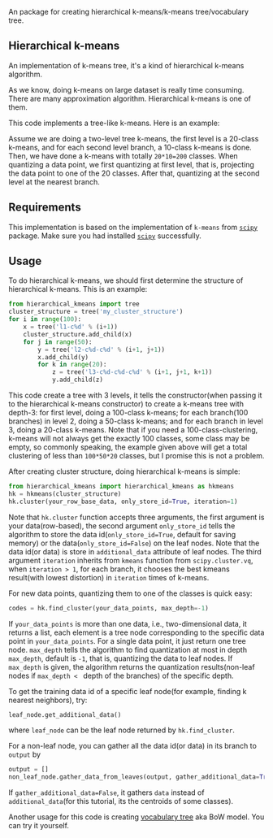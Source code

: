 An package for creating hierarchical k-means/k-means tree/vocabulary tree.

## Hierarchical k-means
An implementation of k-means tree, it's a kind of hierarchical k-means algorithm. 

As we know, doing k-means on large dataset is really time consuming. There are many approximation algorithm. Hierarchical k-means is one of them.

This code implements a tree-like k-means. Here is an example:

Assume we are doing a two-level tree k-means, the first level is a 20-class k-means, and for each second level branch, a 10-class k-means is done. Then, we have done a k-means with totally `20*10=200` classes. When quantizing a data point, we first quantizing at first level, that is, projecting the data point to one of the 20 classes. After that, quantizing at the second level at the nearest branch.

## Requirements
This implementation is based on the implementation of `k-means` from [`scipy`](https://www.scipy.org/) package. Make sure you had installed [`scipy`](https://www.scipy.org/) successfully.

## Usage
To do hierarchical k-means, we should first determine the structure of hierarchical k-means. This is an example:
``` python
from hierarchical_kmeans import tree
cluster_structure = tree('my_cluster_structure')
for i in range(100):
    x = tree('l1-c%d' % (i+1))
    cluster_structure.add_child(x)
    for j in range(50):
        y = tree('l2-c%d-c%d' % (i+1, j+1))
        x.add_child(y)
        for k in range(20):
            z = tree('l3-c%d-c%d-c%d' % (i+1, j+1, k+1))
            y.add_child(z)
```
This code create a tree with 3 levels, it tells the constructor(when passing it to the hierarchical k-means constructor) to create a
k-means tree with depth-3: for first level, doing a 100-class k-means; for each
branch(100 branches) in level 2, doing a 50-class k-means; and for each branch in level 3, doing a 20-class k-means. Note that if you need a 100-class-clustering, k-means will not always get the exactly 100 classes, some class may be empty, so commonly speaking, the example given above will get a total clustering of less than `100*50*20` classes, but I promise this is not a problem.

After creating cluster structure, doing hierarchical k-means is simple:
``` python
from hierarchical_kmeans import hierarchical_kmeans as hkmeans
hk = hkmeans(cluster_structure)
hk.cluster(your_row_base_data, only_store_id=True, iteration=1)
```
Note that `hk.cluster` function accepts three arguments, the first argument is your data(row-based), the second argument `only_store_id` tells the algorithm to store the data id(`only_store_id=True`, default for saving memory) or the data(`only_store_id=False`) on the leaf nodes. Note that the data id(or data) is store in `additional_data` attribute of leaf nodes. The third argument `iteration` inherits from `kmeans` function from `scipy.cluster.vq`, when `iteration > 1`, for each branch, it chooses the best kmeans result(with lowest distortion) in `iteration` times of k-means. 

For new data points, quantizing them to one of the classes is quick easy:
``` python
codes = hk.find_cluster(your_data_points, max_depth=-1)
```
If `your_data_points` is more than one data, i.e., two-dimensional data, it returns a list, each element is a tree node corresponding to the specific data point in `your_data_points`. For a single data point, it just return one tree node. `max_depth` tells the algorithm to find quantization at most in depth `max_depth`, default is `-1`, that is, quantizing the data to leaf nodes. If `max_depth` is given, the algorithm returns the quantization results(non-leaf nodes if `max_depth < ` depth of the branches) of the specific depth. 

To get the training data id of a specific leaf node(for example, finding k nearest neighbors), try:
``` python
leaf_node.get_additional_data()
```
where `leaf_node` can be the leaf node returned by `hk.find_cluster`. 

For a non-leaf node, you can gather all the data id(or data) in its branch to `output` by
``` python
output = []
non_leaf_node.gather_data_from_leaves(output, gather_additional_data=True)
```
If `gather_additional_data=False`, it gathers `data` instead of `additional_data`(for this tutorial, its the centroids of some classes).

Another usage for this code is creating [vocabulary tree](https://en.wikipedia.org/wiki/Bag-of-words_model_in_computer_vision) aka BoW model. You can try it yourself.
